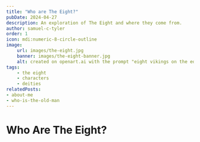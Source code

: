 ```yaml
---
title: "Who are The Eight?"
pubDate: 2024-04-27
description: An exploration of The Eight and where they come from.
author: samuel-c-tyler
order: 1
icon: mdi:numeric-8-circle-outline
image: 
    url: images/the-eight.jpg
    banner: images/the-eight-banner.jpg
    alt: created on openart.ai with the prompt "eight vikings on the edge of a chasm, each with a different facial expression, holding a different weapon, and of different genders, men and women"
tags: 
    - the eight
    - characters
    - deities
relatedPosts:
- about-me
- who-is-the-old-man 
---
```


# Who Are The Eight?